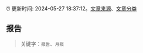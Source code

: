:alarm_clock: 更新时间: 2024-05-27 18:37:12。[文章来源](/README.md)、[文章分类](/TAGS.md)

## 报告


> 关键字：`报告`、`月报`



